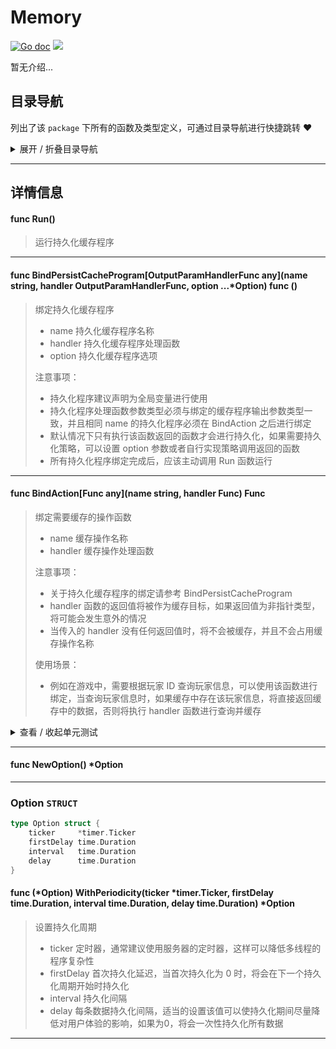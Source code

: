 # Memory

[![Go doc](https://img.shields.io/badge/go.dev-reference-brightgreen?logo=go&logoColor=white&style=flat)](https://pkg.go.dev/github.com/kercylan98/minotaur)
![](https://img.shields.io/badge/Email-kercylan@gmail.com-green.svg?style=flat)

暂无介绍...


## 目录导航
列出了该 `package` 下所有的函数及类型定义，可通过目录导航进行快捷跳转 ❤️
<details>
<summary>展开 / 折叠目录导航</summary>


> 包级函数定义

|函数名称|描述
|:--|:--
|[Run](#Run)|运行持久化缓存程序
|[BindPersistCacheProgram](#BindPersistCacheProgram)|绑定持久化缓存程序
|[BindAction](#BindAction)|绑定需要缓存的操作函数
|[NewOption](#NewOption)|暂无描述...


> 类型定义

|类型|名称|描述
|:--|:--|:--
|`STRUCT`|[Option](#struct_Option)|暂无描述...

</details>


***
## 详情信息
#### func Run()
<span id="Run"></span>
> 运行持久化缓存程序

***
#### func BindPersistCacheProgram\[OutputParamHandlerFunc any\](name string, handler OutputParamHandlerFunc, option ...*Option) func ()
<span id="BindPersistCacheProgram"></span>
> 绑定持久化缓存程序
>   - name 持久化缓存程序名称
>   - handler 持久化缓存程序处理函数
>   - option 持久化缓存程序选项
> 
> 注意事项：
>   - 持久化程序建议声明为全局变量进行使用
>   - 持久化程序处理函数参数类型必须与绑定的缓存程序输出参数类型一致，并且相同 name 的持久化程序必须在 BindAction 之后进行绑定
>   - 默认情况下只有执行该函数返回的函数才会进行持久化，如果需要持久化策略，可以设置 option 参数或者自行实现策略调用返回的函数
>   - 所有持久化程序绑定完成后，应该主动调用 Run 函数运行

***
#### func BindAction\[Func any\](name string, handler Func) Func
<span id="BindAction"></span>
> 绑定需要缓存的操作函数
>   - name 缓存操作名称
>   - handler 缓存操作处理函数
> 
> 注意事项：
>   - 关于持久化缓存程序的绑定请参考 BindPersistCacheProgram
>   - handler 函数的返回值将被作为缓存目标，如果返回值为非指针类型，将可能会发生意外的情况
>   - 当传入的 handler 没有任何返回值时，将不会被缓存，并且不会占用缓存操作名称
> 
> 使用场景：
>   - 例如在游戏中，需要根据玩家 ID 查询玩家信息，可以使用该函数进行绑定，当查询玩家信息时，如果缓存中存在该玩家信息，将直接返回缓存中的数据，否则将执行 handler 函数进行查询并缓存

<details>
<summary>查看 / 收起单元测试</summary>


```go

func TestBindAction(t *testing.T) {
	var player *Player
	player = QueryPlayer(1)
	fmt.Println(player.ID)
	player.ID = 666
	player = QueryPlayer(1)
	fmt.Println(player.ID)
	player = QueryPlayer(2)
	fmt.Println(player.ID)
	QueryPlayerPersist()
	time.Sleep(times.Week)
}

```


</details>


***
#### func NewOption() *Option
<span id="NewOption"></span>

***
<span id="struct_Option"></span>
### Option `STRUCT`

```go
type Option struct {
	ticker     *timer.Ticker
	firstDelay time.Duration
	interval   time.Duration
	delay      time.Duration
}
```
#### func (*Option) WithPeriodicity(ticker *timer.Ticker, firstDelay time.Duration, interval time.Duration, delay time.Duration)  *Option
> 设置持久化周期
>   - ticker 定时器，通常建议使用服务器的定时器，这样可以降低多线程的程序复杂性
>   - firstDelay 首次持久化延迟，当首次持久化为 0 时，将会在下一个持久化周期开始时持久化
>   - interval 持久化间隔
>   - delay 每条数据持久化间隔，适当的设置该值可以使持久化期间尽量降低对用户体验的影响，如果为0，将会一次性持久化所有数据
***
